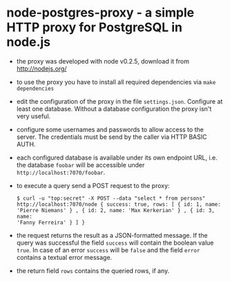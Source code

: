 node-postgres-proxy - a simple HTTP proxy for PostgreSQL in node.js
===================================================================

* the proxy was developed with node v0.2.5, download it from http://nodejs.org/
* to use the proxy you have to install all required dependencies via `make dependencies`
* edit the configuration of the proxy in the file `settings.json`. Configure at
  least one database. Without a database configuration the proxy isn't very useful.
* configure some usernames and passwords to allow access to the server. The credentials
  must be send by the caller via HTTP BASIC AUTH.
* each configured database is available under its own endpoint URL, i.e. the database
  `foobar` will be accessible under `http://localhost:7070/foobar`.
* to execute a query send a POST request to the proxy:
  <code><pre>
   $ curl -u "top:secret" -X POST --data "select * from persons" http://localhost:7070/node
   { success: true,
     rows:
      [ { id: 1, name: 'Pierre Niemans' }
      , { id: 2, name: 'Max Kerkerian' }
      , { id: 3, name: 'Fanny Ferreira' }
      ]
   }
  </pre></code>

* the request returns the result as a JSON-formatted message. If the query was successful
  the field `success` will contain the boolean value `true`. In case of
  an error `success` will be `false` and the field `error` contains a textual
  error message.
* the return field `rows` contains the queried rows, if any.
